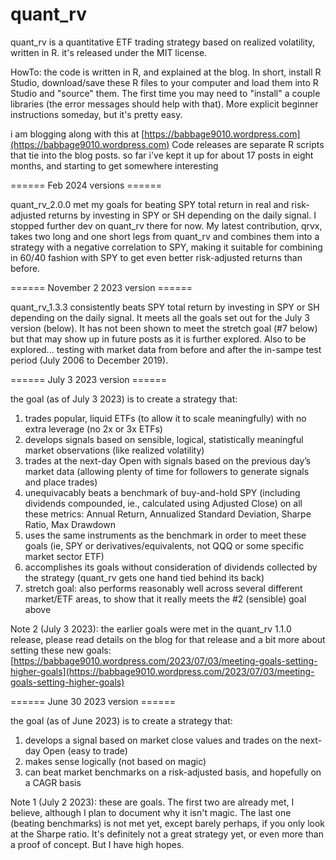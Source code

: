 # quant_rv
quant_rv is a quantitative ETF trading strategy based on realized volatility, written in R. it's released under the MIT license.

HowTo: the code is written in R, and explained at the blog. In short, install R Studio, download/save these R files to your computer and load them into R Studio and "source" them. The first time you may need to "install" a couple libraries (the error messages should help with that). More explicit beginner instructions someday, but it's pretty easy.

i am blogging along with this at [https://babbage9010.wordpress.com](https://babbage9010.wordpress.com) Code releases are separate R scripts that tie into the blog posts. so far i've kept it up for about 17 posts in eight months, and starting to get somewhere interesting

====== Feb 2024 versions ======

quant_rv_2.0.0 met my goals for beating SPY total return in real and risk-adjusted returns by investing in SPY or SH depending on the daily signal. I stopped further dev on quant_rv there for now. My latest contribution, qrvx, takes two long and one short legs from quant_rv and combines them into a strategy with a negative correlation to SPY, making it suitable for combining in 60/40 fashion with SPY to get even better risk-adjusted returns than before.

====== November 2 2023 version ======

quant_rv_1.3.3 consistently beats SPY total return by investing in SPY or SH depending on the daily signal. It meets all the goals set out for the July 3 version (below). It has not been shown to meet the stretch goal (#7 below) but that may show up in future posts as it is further explored. Also to be explored... testing with market data from before and after the in-sampe test period (July 2006 to December 2019).

====== July 3 2023 version ======

the goal (as of July 3 2023) is to create a strategy that: 
1. trades popular, liquid ETFs (to allow it to scale meaningfully) with no extra leverage (no 2x or 3x ETFs)
2. develops signals based on sensible, logical, statistically meaningful market observations (like realized volatility)
3. trades at the next-day Open with signals based on the previous day’s market data (allowing plenty of time for followers to generate signals and place trades)
4. unequivacably beats a benchmark of buy-and-hold SPY (including dividends compounded, ie., calculated using Adjusted Close) on all these metrics: Annual Return, Annualized Standard Deviation, Sharpe Ratio, Max Drawdown
5. uses the same instruments as the benchmark in order to meet these goals (ie, SPY or derivatives/equivalents, not QQQ or some specific market sector ETF)
6. accomplishes its goals without consideration of dividends collected by the strategy (quant_rv gets one hand tied behind its back)
7. stretch goal: also performs reasonably well across several different market/ETF areas, to show that it really meets the #2 (sensible) goal above

Note 2 (July 3 2023): the earlier goals were met in the quant_rv 1.1.0 release, please read details on the blog for that release and a bit more about setting these new goals: 
 [https://babbage9010.wordpress.com/2023/07/03/meeting-goals-setting-higher-goals](https://babbage9010.wordpress.com/2023/07/03/meeting-goals-setting-higher-goals)

====== June 30 2023 version ======

the goal (as of June 2023) is to create a strategy that: 
1. develops a signal based on market close values and trades on the next-day Open (easy to trade)
2. makes sense logically (not based on magic)
3. can beat market benchmarks on a risk-adjusted basis, and hopefully on a CAGR basis

Note 1 (July 2 2023): these are goals. The first two are already met, I believe, although I plan to document why it isn't magic.  The last one (beating benchmarks) is not met yet, except barely perhaps, if you only look at the Sharpe ratio.  It's definitely not a great strategy yet, or even more than a proof of concept. But I have high hopes.
